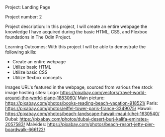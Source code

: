 Project: Landing Page

Project number: 2

Project description: In this project, I will create an entire webpage the knowledge I have acquired during the basic HTML, CSS, and Flexbox foundations in The Odin Project.

Learning Outcomes: With this project I will be able to demostrate the following skills:
- Create an entire webpage
- Utilize basic HTML
- Utilize basic CSS
- Utilize flexbox concepts

Images URL's featured in the webpage, sourced from various free stock image hosting sites:
Logo: https://pixabay.com/vectors/travel-world-around-the-world-plane-1883060/
Main picture: https://pixabay.com/photos/books-reading-beach-vacation-918521/
Paris: https://pixabay.com/photos/eiffel-tower-paris-france-3349075/
Hawaii: https://pixabay.com/photos/beach-landscape-hawaii-maui-kihei-1630540/
Dubai: https://pixabay.com/photos/dubai-desert-burj-kalifa-emirates-2057583/
Malvides: https://pixabay.com/photos/beach-resort-jetty-pier-boardwalk-666122/